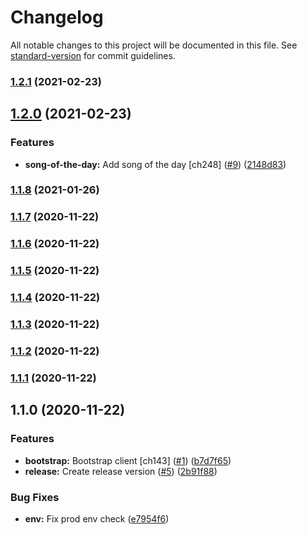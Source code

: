 # Changelog

All notable changes to this project will be documented in this file. See [standard-version](https://github.com/conventional-changelog/standard-version) for commit guidelines.

### [1.2.1](https://github.com/prashanthr/today-cli/compare/v1.2.0...v1.2.1) (2021-02-23)

## [1.2.0](https://github.com/prashanthr/today-cli/compare/v1.1.8...v1.2.0) (2021-02-23)


### Features

* **song-of-the-day:** Add song of the day [ch248] ([#9](https://github.com/prashanthr/today-cli/issues/9)) ([2148d83](https://github.com/prashanthr/today-cli/commit/2148d83c7b2d5a4d9fdc181094c58970d1675121))

### [1.1.8](https://github.com/prashanthr/today-cli/compare/v1.1.7...v1.1.8) (2021-01-26)

### [1.1.7](https://github.com/prashanthr/today-cli/compare/v1.1.6...v1.1.7) (2020-11-22)

### [1.1.6](https://github.com/prashanthr/today-cli/compare/v1.1.5...v1.1.6) (2020-11-22)

### [1.1.5](https://github.com/prashanthr/today-cli/compare/v1.1.4...v1.1.5) (2020-11-22)

### [1.1.4](https://github.com/prashanthr/today-cli/compare/v1.1.3...v1.1.4) (2020-11-22)

### [1.1.3](https://github.com/prashanthr/today-cli/compare/v1.1.2...v1.1.3) (2020-11-22)

### [1.1.2](https://github.com/prashanthr/today-cli/compare/v1.1.1...v1.1.2) (2020-11-22)

### [1.1.1](https://github.com/prashanthr/today-cli/compare/v1.1.0...v1.1.1) (2020-11-22)

## 1.1.0 (2020-11-22)


### Features

* **bootstrap:** Bootstrap client [ch143] ([#1](https://github.com/prashanthr/today-cli/issues/1)) ([b7d7f65](https://github.com/prashanthr/today-cli/commit/b7d7f6597486bd68d6d607ba02d4cba5ca1a4f8e))
* **release:** Create release version ([#5](https://github.com/prashanthr/today-cli/issues/5)) ([2b91f88](https://github.com/prashanthr/today-cli/commit/2b91f88c2c2c96c255f1571867c2bdda7cbd3737))


### Bug Fixes

* **env:** Fix prod env check ([e7954f6](https://github.com/prashanthr/today-cli/commit/e7954f649e36cd15a812d998d92276eca02b198b))
